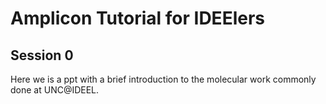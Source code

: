 # Amplicon Tutorial for IDEElers
## Session 0

Here we is a ppt with a brief introduction to the molecular work commonly done at UNC@IDEEL. 
